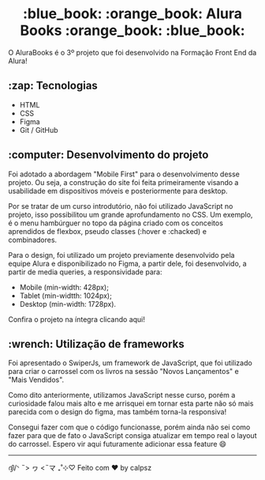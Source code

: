 <h1 align="center">:blue_book: :orange_book: Alura Books :orange_book: :blue_book:</h1>

O AluraBooks é o 3º projeto que foi desenvolvido na Formação Front End da Alura!

<h2>:zap: Tecnologias</h2>

* HTML
* CSS
* Figma
* Git / GitHub

<h2>:computer: Desenvolvimento do projeto</h2>

Foi adotado a abordagem "Mobile First" para o desenvolvimento desse projeto. Ou seja, a construção do site foi feita primeiramente visando a usabilidade em dispositivos móveis e posteriormente para desktop.

Por se tratar de um curso introdutório, não foi utilizado JavaScript no projeto, isso possibilitou um grande aprofundamento no CSS. Um exemplo, é o menu hambúrguer no topo da página criado com os conceitos aprendidos de flexbox, pseudo classes (:hover e :chacked) e combinadores.

Para o design, foi utilizado um projeto previamente desenvolvido pela equipe Alura e disponibilizado no Figma, a partir dele, foi desenvolvido, a partir de media queries, a responsividade para:
* Mobile (min-width: 428px);
* Tablet (min-widtth: 1024px);
* Desktop (min-width: 1728px).

Confira o projeto na íntegra clicando aqui!

<h2>:wrench: Utilização de frameworks</h2>

Foi apresentado o SwiperJs, um framework de JavaScript, que foi utilizado para criar o carrossel com os livros na sessão "Novos Lançamentos" e "Mais Vendidos".

Como dito anteriormente, utilizamos JavaScript nesse curso, porém a curiosidade falou mais alto e me arrisquei em tornar esta parte não só mais parecida com o design do figma, mas também torna-la responsiva!

Consegui fazer com que o código funcionasse, porém ainda não sei como fazer para que de fato o JavaScript consiga atualizar em tempo real o layout do carrossel. Espero vir aqui futuramente adicionar essa feature :smile:

----

ദ്ദി/ᐠ ˵> ヮ <˵マ ₊˚⊹♡ Feito com ❤ by calpsz
